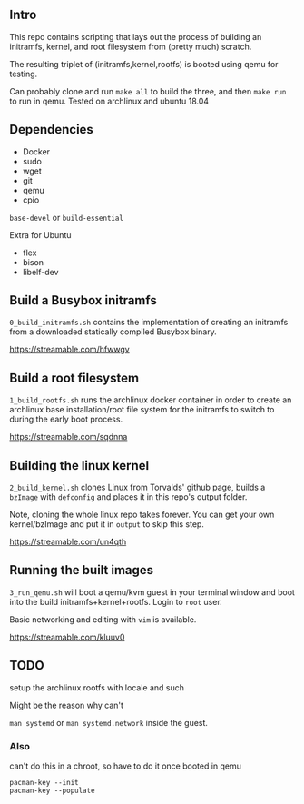 ##  Intro
This repo contains scripting that lays out the process
of building an initramfs, kernel, and root filesystem
from (pretty much) scratch.

The resulting triplet of (initramfs,kernel,rootfs) is
booted using qemu for testing.

Can probably clone and run `make all` to build the three,
and then `make run` to run in qemu.
Tested on archlinux and ubuntu 18.04

## Dependencies
* Docker
* sudo
* wget
* git
* qemu
* cpio

`base-devel` or `build-essential`

Extra for Ubuntu
* flex
* bison
* libelf-dev

## Build a Busybox initramfs
`0_build_initramfs.sh` contains the implementation of
creating an initramfs from a downloaded statically compiled
Busybox binary.

https://streamable.com/hfwwgv

## Build a root filesystem
`1_build_rootfs.sh` runs the archlinux docker container
in order to create an archlinux base installation/root
file system for the initramfs to switch to during
the early boot process.

https://streamable.com/sqdnna

## Building the linux kernel
`2_build_kernel.sh` clones Linux from Torvalds' github
page, builds a `bzImage` with `defconfig` and places it
in this repo's output folder.

Note, cloning the whole linux repo takes forever.
You can get your own kernel/bzImage and put it in `output`
to skip this step.

https://streamable.com/un4qth

## Running the built images
`3_run_qemu.sh` will boot a qemu/kvm guest in your terminal
window and boot into the build initramfs+kernel+rootfs.
Login to `root` user.

Basic networking and editing with `vim` is available.

https://streamable.com/kluuv0

## TODO
setup the archlinux rootfs with locale and such

Might be the reason why can't

`man systemd` or `man systemd.network` inside the guest.

### Also
can't do this in a chroot, so have to do it once booted in qemu
```
pacman-key --init
pacman-key --populate
```
